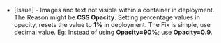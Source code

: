 - [Issue] - Images and text not visible within a container in deployment. The Reason might be **CSS Opacity**. Setting percentage values in opacity, resets the value to **1%** in deployment. The Fix is simple, use decimal value. Eg: Instead of using **Opacity=90%**; use **Opacity=0.9**.
